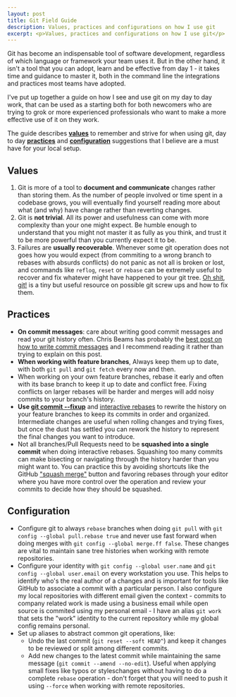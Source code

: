 ```yaml
---
layout: post
title: Git Field Guide
description: Values, practices and configurations on how I use git
excerpt: <p>Values, practices and configurations on how I use git</p>
---
```


Git has become an indispensable tool of software development, regardless of which
language or framework your team uses it. But in the other hand, it isn't a tool
that you can adopt, learn and be effective from day 1 - it takes time and guidance
to master it, both in the command line the integrations and practices most teams
have adopted.

I've put up together a guide on how I see and use git on my day to day work, that
can be used as a starting both for both newcomers who are trying to grok or more
experienced professionals who want to make a more effective use of it on they
work.

The guide describes [**values**](#values) to remember and strive for when using
git, day to day [**practices**](#practices) and [**configuration**](#configuration)
suggestions that I believe are a must have for your local setup.

## Values

1. Git is more of a tool to **document and communicate** changes rather than storing them.
As the number of people involved or time spent in a codebase grows, you will eventually
find yourself reading more about what (and why) have change rather than reverting
changes.
2. Git is **not trivial**. All its power and usefulness can come with more complexity
than your one might expect. Be humble enough to understand that you might not master
it as fully as you think, and trust it to be more powerful than you currently
expect it to be.
3. Failures are **usually recoverable**. Whenever some git operation does not goes
how you would expect (from commiting to a wrong branch to rebases with absurds conflicts)
do not panic as not all is broken or lost, and commands like `reflog`, `reset` or
`rebase` can be extremely useful to recover and fix whatever might have happened
to your git tree. [Oh shit, git!](http://ohshitgit.com) is a tiny but useful
resource on possible git screw ups and how to fix them.

## Practices

* **On commit messages**: care about writing good commit messages and read your git history often. Chris
Beams has probably the [best post on how to write commit messages](https://chris.beams.io/posts/git-commit/)
and I recommend reading it rather than trying to explain on this post.
* **When working with feature branches**, Always keep them up to date, with both `git pull` and `git fetch` every now and then.
* When working on your own feature branches, rebase it early and often with its
base branch to keep it up to date and conflict free. Fixing conflicts on larger
rebases will be harder and merges will add noisy commits to your branch's history.
* **Use [git commit --fixup](https://robots.thoughtbot.com/autosquashing-git-commits)**
and [interactive rebases](https://robots.thoughtbot.com/git-interactive-rebase-squash-amend-rewriting-history)
to rewrite the history on your feature branches to keep its commits in order and
organized. Intermediate changes are useful when rolling changes and trying fixes, but
once the dust has settled you can rework the history to represent the final changes
you want to introduce.
* Not all branches/Pull Requests need to be **squashed into a single commit** when
doing interactive rebases. Squashing too many commits can make bisecting or
navigating through the history harder than you might want to. You can practice
this by avoiding shortcuts like the GitHub ["squash merge"](https://github.com/blog/2141-squash-your-commits)
button and favoring rebases through your editor where you have more control over
the operation and review your commits to decide how they should be squashed.

## Configuration

* Configure git to always `rebase` branches when doing `git pull` with `git config --global pull.rebase true`
and never use fast forward when doing merges with `git config --global merge.ff false`. These changes
are vital to maintain sane tree histories when working with remote repositories.
* Configure your identity with `git config --global user.name` and `git config --global user.email`
on every workstation you use. This helps to identify who's the real author of a changes
and is important for tools like GitHub to associate a commit with a particular person.
I also configure my local repositories with different email given the context - commits
to company related work is made using a business email while open source is commited
using my personal email - I have an alias `git work` that sets the "work" identity
to the current repository while my global config remains personal.
* Set up aliases to abstract common git operations, like:
  * Undo the last commit (`git reset --soft HEAD^`) and keep it changes to be reviewed or
  split among different commits.
  * Add new changes to the latest commit while maintaining the same message (`git commit --amend --no-edit`).
  Useful when applying small fixes like typos or styleschanges without having to do
  a complete `rebase` operation - don't forget that you will need to push it using `--force`
  when working with remote repositories.
